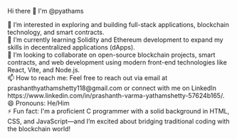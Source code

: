 Hi there 👋 I'm @pyathams
<div>👀 I’m interested in exploring and building full-stack applications, blockchain technology, and smart contracts.</div>
<div>🌱 I’m currently learning Solidity and Ethereum development to expand my skills in decentralized applications (dApps).</div>
<div>💞️ I’m looking to collaborate on open-source blockchain projects, smart contracts, and web development using modern front-end technologies like React, Vite, and Node.js.</div>
<div>📫 How to reach me: Feel free to reach out via email at prashanthyathamshetty118@gmail.com or connect with me on LinkedIn https://www.linkedin.com/in/prashanth-varma-yathamshetty-57624b165/.</div>
<div>😄 Pronouns: He/Him</div>
<div>⚡ Fun fact: I'm a proficient C programmer with a solid background in HTML, CSS, and JavaScript—and I’m excited about bridging traditional coding with the blockchain world!</div>
<!--- pyathams/pyathams is a ✨ special ✨ repository because its `README.md` (this file) appears on your GitHub profile. You can click the Preview link to take a look at your changes. --->
